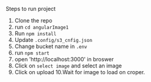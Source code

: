 

Steps to run project

1. Clone the repo
2. run `cd angularImage1`
3. Run `npm install`
4. Update `.config/s3_cnfig.json`
5. Change bucket name in `.env`
6. run `npm start`
7. open 'http://localhost:3000' in broswer
8. Click on `select image` and select an image
9. Click on upload
10.Wait for image to load on croper.
